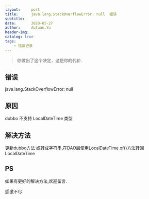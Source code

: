 ```yaml
---
layout:     post
title:      java.lang.StackOverflowError: null  错误
subtitle:   
date:       2020-05-27
author:     Autuan.Yu
header-img:
catalog: true
tags:
    - 错误记录
---
```


> 你做出了这个决定，这是你的代价.

## 错误
java.lang.StackOverflowError: null

## 原因
dubbo 不支持 LocalDateTime 类型

## 解决方法
更新dubbo方法 或转成字符串,在DAO层使用LocalDateTime.of()方法转回LocalDateTime

## PS
如果有更好的解决方法,欢迎留言.  

感激不尽
